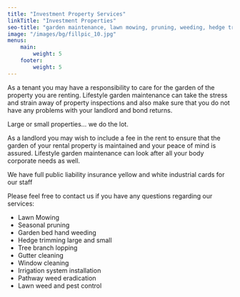 ```yaml
---
title: "Investment Property Services"
linkTitle: "Investment Properties"
seo-title: "garden maintenance, lawn mowing, pruning, weeding, hedge trimming, tree lopping, gutter cleaning, window cleaning, irrigation systems"
image: "/images/bg/fillpic_10.jpg"
menus: 
    main:
        weight: 5
    footer:
        weight: 5
---
```


As a tenant you may have a responsibility to care for the garden of the property you are renting. Lifestyle garden maintenance can take the stress and strain away of property inspections and also make sure that you do not have any problems with your landlord and bond returns.

Large or small properties… we do the lot.

As a landlord you may wish to include a fee in the rent to ensure that the garden of your rental property is maintained and your peace of mind is assured. Lifestyle garden maintenance can look after all your body corporate needs as well.

We have full public liability insurance yellow and white industrial cards for our staff

Please feel free to contact us if you have any questions regarding our services:

- Lawn Mowing
- Seasonal pruning
- Garden bed hand weeding
- Hedge trimming large and small
- Tree branch lopping
- Gutter cleaning
- Window cleaning
- Irrigation system installation
- Pathway weed eradication
- Lawn weed and pest control